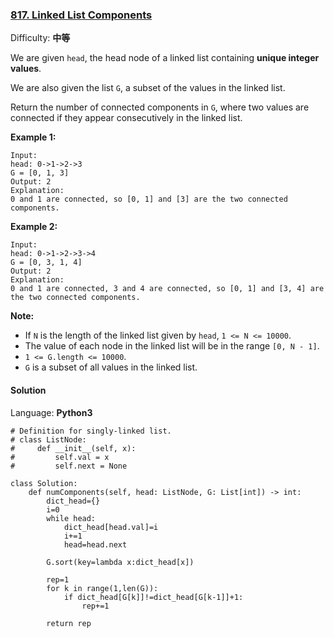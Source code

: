 ### [817\. Linked List Components](https://leetcode-cn.com/problems/linked-list-components/)

Difficulty: **中等**


We are given `head`, the head node of a linked list containing **unique integer values**.

We are also given the list `G`, a subset of the values in the linked list.

Return the number of connected components in `G`, where two values are connected if they appear consecutively in the linked list.

**Example 1:**

```
Input: 
head: 0->1->2->3
G = [0, 1, 3]
Output: 2
Explanation: 
0 and 1 are connected, so [0, 1] and [3] are the two connected components.
```

**Example 2:**

```
Input: 
head: 0->1->2->3->4
G = [0, 3, 1, 4]
Output: 2
Explanation: 
0 and 1 are connected, 3 and 4 are connected, so [0, 1] and [3, 4] are the two connected components.
```

**Note:**

*   If `N` is the length of the linked list given by `head`, `1 <= N <= 10000`.
*   The value of each node in the linked list will be in the range `[0, N - 1]`.
*   `1 <= G.length <= 10000`.
*   `G` is a subset of all values in the linked list.


#### Solution

Language: **Python3**

```python3
# Definition for singly-linked list.
# class ListNode:
#     def __init__(self, x):
#         self.val = x
#         self.next = None

class Solution:
    def numComponents(self, head: ListNode, G: List[int]) -> int:
        dict_head={}
        i=0
        while head:
            dict_head[head.val]=i
            i+=1
            head=head.next

        G.sort(key=lambda x:dict_head[x])

        rep=1
        for k in range(1,len(G)):
            if dict_head[G[k]]!=dict_head[G[k-1]]+1:
                rep+=1
        
        return rep
```
